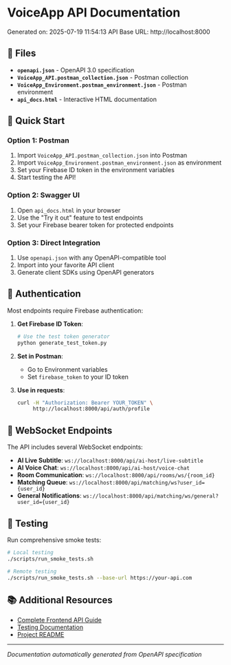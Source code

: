 # VoiceApp API Documentation

Generated on: 2025-07-19 11:54:13
API Base URL: http://localhost:8000

## 📁 Files

- **`openapi.json`** - OpenAPI 3.0 specification
- **`VoiceApp_API.postman_collection.json`** - Postman collection
- **`VoiceApp_Environment.postman_environment.json`** - Postman environment
- **`api_docs.html`** - Interactive HTML documentation

## 🚀 Quick Start

### Option 1: Postman
1. Import `VoiceApp_API.postman_collection.json` into Postman
2. Import `VoiceApp_Environment.postman_environment.json` as environment
3. Set your Firebase ID token in the environment variables
4. Start testing the API!

### Option 2: Swagger UI
1. Open `api_docs.html` in your browser
2. Use the "Try it out" feature to test endpoints
3. Set your Firebase bearer token for protected endpoints

### Option 3: Direct Integration
1. Use `openapi.json` with any OpenAPI-compatible tool
2. Import into your favorite API client
3. Generate client SDKs using OpenAPI generators

## 🔑 Authentication

Most endpoints require Firebase authentication:

1. **Get Firebase ID Token**:
   ```bash
   # Use the test token generator
   python generate_test_token.py
   ```

2. **Set in Postman**:
   - Go to Environment variables
   - Set `firebase_token` to your ID token

3. **Use in requests**:
   ```bash
   curl -H "Authorization: Bearer YOUR_TOKEN" \
        http://localhost:8000/api/auth/profile
   ```

## 📡 WebSocket Endpoints

The API includes several WebSocket endpoints:

- **AI Live Subtitle**: `ws://localhost:8000/api/ai-host/live-subtitle`
- **AI Voice Chat**: `ws://localhost:8000/api/ai-host/voice-chat`
- **Room Communication**: `ws://localhost:8000/api/rooms/ws/{room_id}`
- **Matching Queue**: `ws://localhost:8000/api/matching/ws?user_id={user_id}`
- **General Notifications**: `ws://localhost:8000/api/matching/ws/general?user_id={user_id}`

## 🧪 Testing

Run comprehensive smoke tests:
```bash
# Local testing
./scripts/run_smoke_tests.sh

# Remote testing
./scripts/run_smoke_tests.sh --base-url https://your-api.com
```

## 📚 Additional Resources

- [Complete Frontend API Guide](../FRONTEND_API_GUIDE.md)
- [Testing Documentation](../TESTING.md)
- [Project README](../README.md)

---

*Documentation automatically generated from OpenAPI specification*
